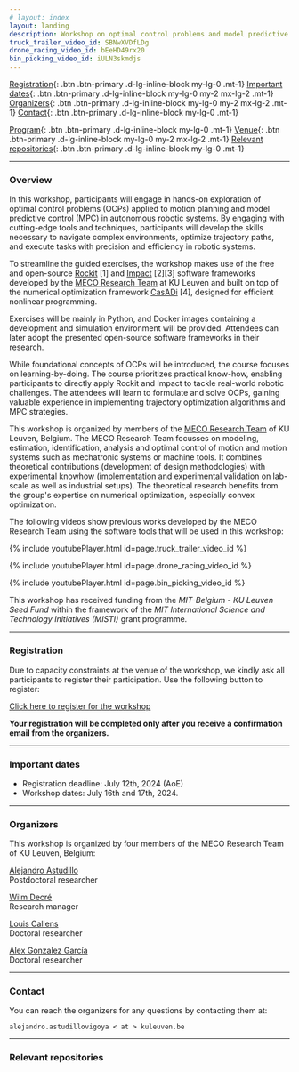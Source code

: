 ```yaml
---
# layout: index
layout: landing
description: Workshop on optimal control problems and model predictive control for autonomous systems. July 10th - 11th @ Cambridge, MA
truck_trailer_video_id: SBNwXVDfLDg
drone_racing_video_id: bEeHD49rx20
bin_picking_video_id: iULN3skmdjs
---
```



[Registration](#registration){: .btn .btn-primary .d-lg-inline-block my-lg-0 .mt-1}
[Important dates](#important-dates){: .btn .btn-primary .d-lg-inline-block my-lg-0 my-2 mx-lg-2 .mt-1}
[Organizers](#organizers){: .btn .btn-primary .d-lg-inline-block my-lg-0 my-2 mx-lg-2 .mt-1}
[Contact](#contact){: .btn .btn-primary .d-lg-inline-block my-lg-0 .mt-1} 
 
[Program](#program){: .btn .btn-primary .d-lg-inline-block my-lg-0 .mt-1}
[Venue](#venue){: .btn .btn-primary .d-lg-inline-block my-lg-0 my-2 mx-lg-2 .mt-1}
[Relevant repositories](#relevant-repositories){: .btn .btn-primary .d-lg-inline-block my-lg-0 .mt-1}

<!-- <div class="btn-group-md mt-4 mb-3" role="group">
    <a href="#registration" type="button" class="btn btn-primary d-lg-inline-block my-lg-0" target="_blank">Registration</a>
    <a href="#important-dates" type="button" class="btn btn-primary d-lg-inline-block my-lg-0 my-2 mx-lg-2" target="_blank">Important dates</a>
    <a href="#organizers" type="button" class="btn btn-primary d-lg-inline-block my-lg-0 my-2 mx-lg-2" target="_blank">Organizers</a>
    <a href="#program" type="button" class="btn btn-primary d-lg-inline-block my-lg-0 my-2 mx-lg-2" target="_blank">Program</a>
    <a href="#venue" type="button" class="btn btn-primary d-lg-inline-block my-lg-0 my-2 mx-lg-2" target="_blank">Venue</a>
    <a href="#relevant-repositories" type="button" class="btn btn-primary d-lg-inline-block my-lg-0 my-2 mx-lg-2" target="_blank">Relevant repositories</a>
    <a href="#contact" type="button" class="btn btn-primary d-lg-inline-block my-lg-0" target="_blank">Contact</a>
</div> -->

***

### Overview

In this workshop, participants will engage in hands-on exploration of optimal control problems (OCPs) applied to motion planning and model predictive control (MPC) in autonomous robotic systems. By engaging with cutting-edge tools and techniques, participants will develop the skills necessary to navigate complex environments, optimize trajectory paths, and execute tasks with precision and efficiency in robotic systems. 

To streamline the guided exercises, the workshop makes use of the free and open-source [Rockit](https://gitlab.kuleuven.be/meco-software/rockit) [1] and [Impact](https://gitlab.kuleuven.be/meco-software/impact) [2][3] software frameworks developed by the [MECO Research Team](https://www.mech.kuleuven.be/en/pma/research/meco) at KU Leuven and built on top of the numerical optimization framework [CasADi](https://github.com/casadi/casadi) [4], designed for efficient nonlinear programming. 

Exercises will be mainly in Python, and Docker images containing a development and simulation environment will be provided. Attendees can later adopt the presented open-source software frameworks in their research.

While foundational concepts of OCPs will be introduced, the course focuses on learning-by-doing. The course prioritizes practical know-how, enabling participants to directly apply Rockit and Impact to tackle real-world robotic challenges. The attendees will learn to formulate and solve OCPs, gaining valuable experience in implementing trajectory optimization algorithms and MPC strategies. 


This workshop is organized by members of the [MECO Research Team](https://www.mech.kuleuven.be/en/pma/research/meco) of KU Leuven, Belgium. The MECO Research Team focusses on modeling, estimation, identification, analysis and optimal control of motion and motion systems such as mechatronic systems or machine tools. It combines theoretical contributions (development of design methodologies) with experimental knowhow (implementation and experimental validation on lab-scale as well as industrial setups). The theoretical research benefits from the group's expertise on numerical optimization, especially convex optimization. 

The following videos show previous works developed by the MECO Research Team using the software tools that will be used in this workshop:

{% include youtubePlayer.html id=page.truck_trailer_video_id %}

{% include youtubePlayer.html id=page.drone_racing_video_id %}

{% include youtubePlayer.html id=page.bin_picking_video_id %}


This workshop has received funding from the *MIT-Belgium - KU Leuven Seed Fund* within the framework of the *MIT International Science and Technology Initiatives (MISTI)* grant programme.

***

### Registration

Due to capacity constraints at the venue of the workshop, we kindly ask all participants to register their participation. Use the following button to register:


<a href="https://forms.office.com/e/uEVeKAjS2k" type="button" class="btn btn-primary d-lg-inline-block my-lg-0" target="_blank">Click here to register for the workshop</a>

**Your registration will be completed only after you receive a confirmation email from the organizers.**

***

### Important dates

- Registration deadline: July 12th, 2024 (AoE)
- Workshop dates: July 16th and 17th, 2024.

***

### Organizers

This workshop is organized by four members of the MECO Research Team of KU Leuven, 
Belgium: 

[Alejandro Astudillo](https://www.mech.kuleuven.be/en/pma/research/meco/people/00124760)  
Postdoctoral researcher

[Wilm Decré](https://www.mech.kuleuven.be/en/pma/research/meco/people/00052672)  
Research manager

[Louis Callens](https://www.mech.kuleuven.be/en/pma/research/meco/people/00143705)  
Doctoral researcher

[Alex Gonzalez García](https://www.mech.kuleuven.be/en/pma/research/meco/people/00159546)  
Doctoral researcher

***

### Contact

You can reach the organizers for any questions by contacting them at:

    alejandro.astudillovigoya < at > kuleuven.be

*** 

### Relevant repositories